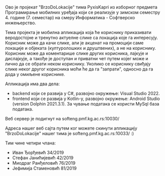 Ово је пројекат "BrzoDoLokacije" тима PyxisKapri из изборног предмета Програмирање мобилних уређаја који се реализује у зимском семестру 4. године (7. семестар) на смеру 
Информатика - Софтверско инжењерство. 

Тема пројекта је мобилна апликација која ће кориснику приказивати веродостојне и тренутно актуелне слике са локација које га интересују. 
Корисник може да качи слике, али је акценат на промоцији саме локације и објеката (културолошких и друштвених), а не на кориснику. Корисник може да коментарише слике других корисника, 
лајкује и дислајкује, а такође је доступан и приватни чет путем којег може и лично да се обрати неком кориснику. Уколико се кориснику свиђају слике неког другог корисника моћи ће да га "запрати", односно да га дода у омиљене кориснике. 

Апликација има два дела: 
 - backend који се развија у C#, развојно окружење: Visual Studio 2022. 
 - frontend који се развија у Kotlin-у, развојно окружење: Android Studio (version Dolphin 2021.3.1). 
За чување података се користи МySql база података. 

Веб сервер је подигнут на softeng.pmf.kg.ac.rs:10030/ 

Адреса нашег веб сајта путем ког можете скинути апликацију "BrzoDoLokacije" нашег тима је softeng.pmf.kg.ac.rs:10033/ :)

Тим чине четири члана: 
 - Иван Ђорђевић 34/2019
 - Стефан Јанићијевић 42/2019
 - Миодраг Ранђеловић 76/2019
 - Јефимија Стаменовић 81/2019